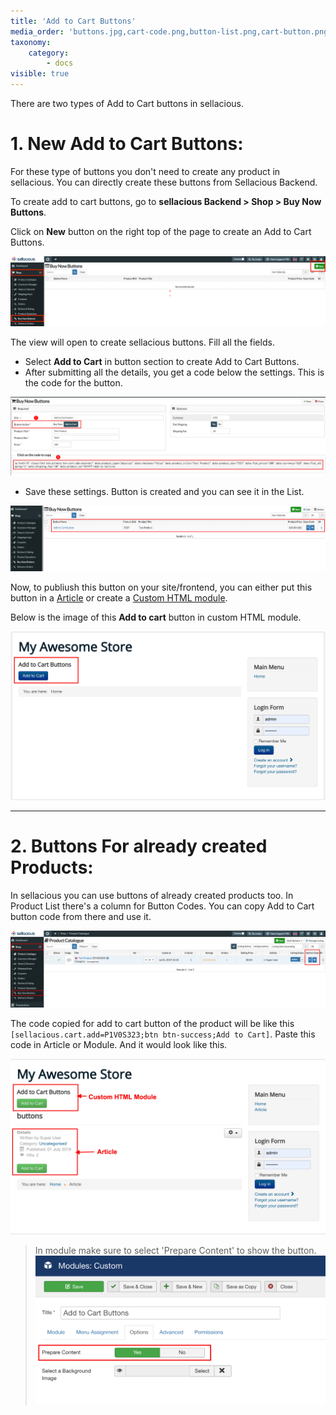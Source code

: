 ```yaml
---
title: 'Add to Cart Buttons'
media_order: 'buttons.jpg,cart-code.png,button-list.png,cart-button.png,copy-code.png,button.png,module.png'
taxonomy:
    category:
        - docs
visible: true
---
```


There are two types of Add to Cart buttons in sellacious.  

# 1. **New Add to Cart Buttons:**  

For these type of buttons you don't need to create any product in sellacious. You can directly create these buttons from Sellacious Backend.

To create add to cart buttons, go to **sellacious Backend > Shop > Buy Now Buttons**.  

Click on **New** button on the right top of the page to create an Add to Cart Buttons.

![](buttons.jpg)

The view will open to create sellacious buttons. Fill all the fields.  

* Select **Add to Cart** in button section to create Add to Cart Buttons.
* After submitting all the details, you get a code below the settings. This is the code for the button. 

![](cart-code.png)

* Save these settings. Button is created and you can see it in the List.  

![](button-list.png)

Now, to publiush this button on your site/frontend, you can either put this button in a [Article](https://docs.joomla.org/Adding_a_new_article) or create a [Custom HTML module](https://docs.joomla.org/Help39:Extensions_Module_Manager_Custom_HTML).

Below is the image of this **Add to cart** button in custom HTML module.

![](cart-button.png)

---

# 2. **Buttons For already created Products:**  

In sellacious you can use buttons of already created products too. In Product List there's a column for Button Codes. You can copy Add to Cart button code from there and use it. 

![](copy-code.png)

The code copied for add to cart button of the product will be like this `[sellacious.cart.add=P1V0S323;btn btn-success;Add to Cart]`. Paste this code in Article or Module. And it would look like this.

![](button.png)

> In module make sure to select 'Prepare Content' to show the button.
> ![](module.png)